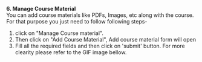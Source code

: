 **6. Manage Course Material**<br>
You can add course materials like PDFs, Images, etc along with the course. For that purpose you just need to follow following steps-
1. click on "Manage Course material".
2. Then click on "Add Course Material", Add course material form will open
3. Fill all the required fields and then click on 'submit' button.
For more clearity please refer to the GIF image bellow.
